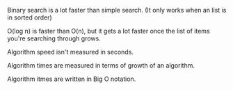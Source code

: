 Binary search is a lot faster than simple search. (It only works when an list is in sorted order)

O(log n) is faster than O(n), but it gets a lot faster once the list of items you're searching through grows.

Algorithm speed isn't measured in seconds.

Algorithm times are measured in terms of growth of an algorithm.

Algorithm itmes are written in Big O notation.
